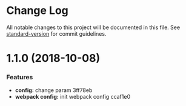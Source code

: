 # Change Log

All notable changes to this project will be documented in this file. See [standard-version](https://github.com/conventional-changelog/standard-version) for commit guidelines.

<a name="1.1.0"></a>
# 1.1.0 (2018-10-08)


### Features

* **config:** change param 3ff78eb
* **webpack config:** init webpack config ccaf1e0

